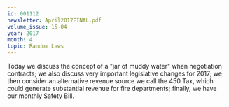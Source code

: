 ```yaml
---
id: 001112
newsletter: April2017FINAL.pdf
volume_issue: 15-04
year: 2017
month: 4
topic: Random Laws
---
```


Today we discuss the concept of a "jar of muddy water" when negotiation contracts; we also discuss very important legislative changes for 2017; we then consider an alternative revenue source we call the 450 Tax, which could generate substantial revenue for fire departments; finally, we have our monthly Safety Bill.